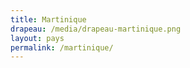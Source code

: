 ```yaml
---
title: Martinique
drapeau: /media/drapeau-martinique.png
layout: pays
permalink: /martinique/
---
```

